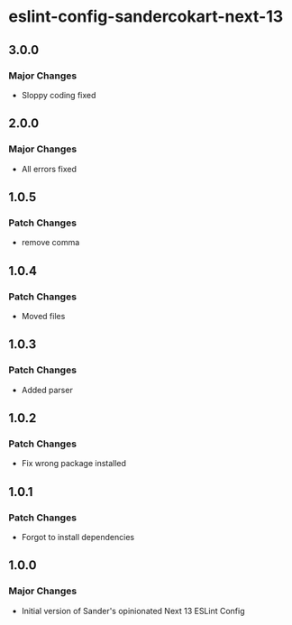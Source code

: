 # eslint-config-sandercokart-next-13

## 3.0.0

### Major Changes

- Sloppy coding fixed

## 2.0.0

### Major Changes

- All errors fixed

## 1.0.5

### Patch Changes

- remove comma

## 1.0.4

### Patch Changes

- Moved files

## 1.0.3

### Patch Changes

- Added parser

## 1.0.2

### Patch Changes

- Fix wrong package installed

## 1.0.1

### Patch Changes

- Forgot to install dependencies

## 1.0.0

### Major Changes

- Initial version of Sander's opinionated Next 13 ESLint Config
